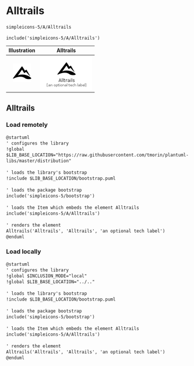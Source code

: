 # Alltrails


```text
simpleicons-5/A/Alltrails
```

```text
include('simpleicons-5/A/Alltrails')
```



| Illustration | Alltrails |
| :---: | :---: |
| ![illustration for Illustration](../../simpleicons-5/A/Alltrails.png) | ![illustration for Alltrails](../../simpleicons-5/A/Alltrails.Local.png) |




## Alltrails

### Load remotely
```plantuml
@startuml
' configures the library
!global $LIB_BASE_LOCATION="https://raw.githubusercontent.com/tmorin/plantuml-libs/master/distribution"

' loads the library's bootstrap
!include $LIB_BASE_LOCATION/bootstrap.puml

' loads the package bootstrap
include('simpleicons-5/bootstrap')

' loads the Item which embeds the element Alltrails
include('simpleicons-5/A/Alltrails')

' renders the element
Alltrails('Alltrails', 'Alltrails', 'an optional tech label')
@enduml
```

### Load locally
```plantuml
@startuml
' configures the library
!global $INCLUSION_MODE="local"
!global $LIB_BASE_LOCATION="../.."

' loads the library's bootstrap
!include $LIB_BASE_LOCATION/bootstrap.puml

' loads the package bootstrap
include('simpleicons-5/bootstrap')

' loads the Item which embeds the element Alltrails
include('simpleicons-5/A/Alltrails')

' renders the element
Alltrails('Alltrails', 'Alltrails', 'an optional tech label')
@enduml
```

